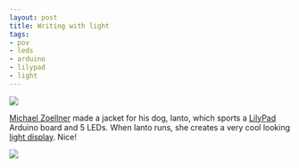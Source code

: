 ```yaml
---
layout: post
title: Writing with light
tags:
- pov
- leds
- arduino
- lilypad
- light
---
```

![](/images/Ianto_Makers_02.jpg)

[Michael Zoellner][2] made a jacket for his dog, Ianto, which sports a [LilyPad][3] Arduino board and 5 LEDs. When Ianto runs, she creates a very cool looking [light display][1]. Nice!

![](/images/Ianto_Makers_05.jpg)

[1]: http://i.document.m05.de/?p=970
[2]: http://i.document.m05.de/
[3]: http://www.arduino.cc/en/Main/ArduinoBoardLilyPad

